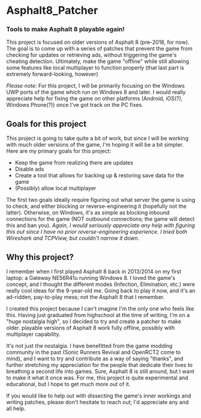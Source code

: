 # Asphalt8_Patcher
### **Tools to make Asphalt 8 playable again!**

This project is focused on older versions of Asphalt 8 (pre-2018, for now). The goal is to come up with a series of patches that prevent the game from checking for updates or retrieving ads, without triggering the game's cheating detection. Ultimately, make the game "offline" while still allowing some features like local multiplayer to function properly (that last part is extremely forward-looking, however)

*Please note:* For this project, I will be primarily focusing on the Windows UWP ports of the game which run on Windows 8 and later. I would really appreciate help for fixing the game on other platforms (Android, iOS(?), Windows Phone(?)) once I've got track on the PC fixes.

## Goals for this project
This project is going to take quite a bit of work, but since I will be working with much older versions of the game, I'm hoping it will be a bit simpler. Here are my primary goals for this project:
- Keep the game from realizing there are updates
- Disable ads
- Create a tool that allows for backing up & restoring save data for the game
- (Possibly) allow local multiplayer

The first two goals ideally require figuring out what server the game is using to check, and either blocking or reverse-engineering it (hopefully not the latter). Otherwise, on Windows, it's as simple as blocking inbound connections for the game (NOT outbound connections; the game will detect this and ban you). *Again, I would seriously appreciate any help with figuring this out since I have no prior reverse-engineering experience. I tried both Wireshark and TCPView, but couldn't narrow it down.*

## Why this project?
I remember when I first played Asphalt 8 back in 2013/2014 on my first laptop: a Gateway NE56R41u running Windows 8. I loved the game's concept, and I thought the different modes (Infection, Elimination, etc.) were really cool ideas for the 9-year-old me. Going back to play it now, and it's an ad-ridden, pay-to-play mess; not the Asphalt 8 that I remember.

I created this project because I can't imagine I'm the only one who feels like this. Having just graduated from highschool at the time of writing, I'm on a "huge nostalgia high", so I decided to try and create a patcher to make older. playable versions of Asphalt 8 work fully offline, possibly with multiplayer capability.

It's not just the nostalgia. I have benefitted from the game modding community in the past (Sonic Runners Revival and OpenRCT2 come to mind), and I want to try and contribute as a way of saying "thanks", and further stretching my appreciation for the people that dedicate their lives to breathing a second life into games. Sure, Asphalt 8 is still around, but I want to make it what it once was. For me, this project is quite experimental and educational, but I hope to get much more out of it.

If you would like to help out with dissecting the game's inner workings and writing patches, please don't hesitate to reach out; I'd appreciate any and all help.
